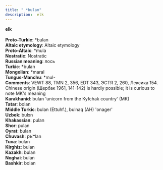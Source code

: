 ```yaml
---
title: " *bulan"
description:  elk
---
```

<p data-pagefind-weight="0.5">
<strong> elk</strong><br><br>
<strong>Proto-Turkic</strong>:  *bulan<br>
<strong>Altaic etymology</strong>:  Altaic etymology<br>
<strong> Proto-Altaic</strong>:  *mula<br>
<strong>Nostratic</strong>:  Nostratic<br>
<strong>Russian meaning</strong>:  лось<br>
<strong>Turkic</strong>:  *bulan<br>
<strong>Mongolian</strong>:  *maral<br>
<strong>Tungus-Manchu</strong>:  *mul-<br>
<strong>Comments</strong>:  VEWT 88, TMN 2, 356, EDT 343, ЭСТЯ 2, 260, Лексика 154. Chinese origin (Щербак 1961, 141-142) is hardly possible; it is curious to note MK's meaning<br>
<strong>Karakhanid</strong>:  bulan 'unicorn from the Kyfchak country' (MK)<br>
<strong>Tatar</strong>:  bolan<br>
<strong>Middle Turkic</strong>:  bulan (Ettuhf.), bulnaq (AH) 'onager'<br>
<strong>Uzbek</strong>:  bulɔn<br>
<strong>Khakassian</strong>:  pulan<br>
<strong>Shor</strong>:  pulan<br>
<strong>Oyrat</strong>:  bulan<br>
<strong>Chuvash</strong>:  pъʷlan<br>
<strong>Tuva</strong>:  bulan<br>
<strong>Kirghiz</strong>:  bulan<br>
<strong>Kazakh</strong>:  bulan<br>
<strong>Noghai</strong>:  bulan<br>
<strong>Bashkir</strong>:  bolan<br>

</p>
